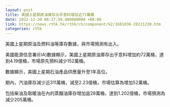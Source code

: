 ```yaml
---
layout: post
title: 美國上星期原油庫存出乎意料增加近72萬桶
date: 2022-12-30 06:27:59.000000000 +08:00
link: https://news.rthk.hk/rthk/ch/component/k2/1681836-20221230.htm
categories: rthk
---
```


美國上星期原油及燃料油等庫存數據，與市場預測有出入。

美國能源信息署(EIA)數據顯示，美國上星期原油庫存出乎意料增加約72萬桶，達到4.19億桶，市場原先預料減少152萬桶。

數據顯示，美國上星期石油產品供應量升至1年高位。

期內，汽油庫存減少近311萬桶，減至2.23億桶，市場估算為增加52萬桶。

包括柴油及取暖油在內的蒸餾油庫存增加逾28萬桶，達到1.202億桶，市場預測為減少205萬桶。
